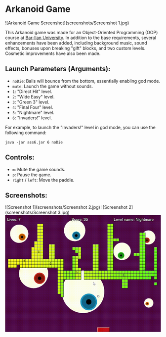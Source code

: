 # Arkanoid Game

![Arkanoid Game Screenshot](screenshots/Screenshot 1.jpg)

This Arkanoid game was made for an Object-Oriented Programming (OOP) course at [Bar-Ilan University](https://github.com/ariecattan/biuoop2021/wiki). In addition to the base requirements, several enhancements have been added, including background music, sound effects, bonuses upon breaking "gift" blocks, and two custom levels. Cosmetic improvements have also been made.

## Launch Parameters (Arguments):

- `noDie`: Balls will bounce from the bottom, essentially enabling god mode.
- `mute`: Launch the game without sounds.
- `1`: "Direct Hit" level.
- `2`: "Wide Easy" level.
- `3`: "Green 3" level.
- `4`: "Final Four" level.
- `5`: "Nightmare" level.
- `6`: "Invaders!" level.

For example, to launch the "Invaders!" level in god mode, you can use the following command:

```shell
java -jar ass6.jar 6 noDie
```

## Controls:

- `m`: Mute the game sounds.
- `p`: Pause the game.
- `right` / `left`: Move the paddle.

## Screenshots:

![Screenshot 1](screenshots/Screenshot 2.jpg)
![Screenshot 2](screenshots/Screenshot 3.jpg)
![Screenshot 3](screenshots/nightmare.gif)
```
